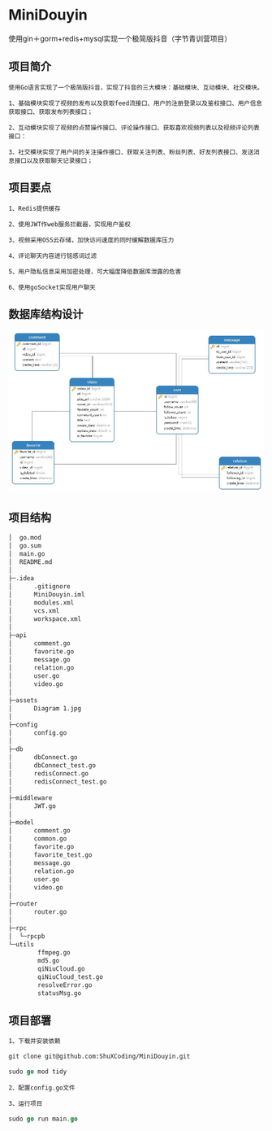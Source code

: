 # MiniDouyin
使用gin＋gorm+redis+mysql实现一个极简版抖音（字节青训营项目）

## 项目简介
`使用Go语言实现了一个极简版抖音，实现了抖音的三大模块：基础模块、互动模块、社交模块。`

`1、基础模块实现了视频的发布以及获取feed流接口、用户的注册登录以及鉴权接口、用户信息获取接口、获取发布列表接口；`

`2、互动模块实现了视频的点赞操作接口、评论操作接口、获取喜欢视频列表以及视频评论列表接口：`

`3、社交模块实现了用户间的关注操作接口、获取关注列表、粉丝列表、好友列表接口、发送消息接口以及获取聊天记录接口；`

## 项目要点
`1、Redis提供缓存`

`2、使用JWT作web服务拦截器，实现用户鉴权`

`3、视频采用OSS云存储，加快访问速度的同时缓解数据库压力`

`4、评论聊天内容进行铭感词过滤`

`5、用户隐私信息采用加密处理，可大幅度降低数据库泄露的危害`

`6、使用goSocket实现用户聊天`

## 数据库结构设计

![数据库](./assets/Diagram%201.jpg)

## 项目结构

```
│  go.mod
│  go.sum
│  main.go
│  README.md
│
├─.idea
│      .gitignore
│      MiniDouyin.iml
│      modules.xml
│      vcs.xml
│      workspace.xml
│
├─api
│      comment.go
│      favorite.go
│      message.go
│      relation.go
│      user.go
│      video.go
│
├─assets
│      Diagram 1.jpg
│
├─config
│      config.go
│
├─db
│      dbConnect.go
│      dbConnect_test.go
│      redisConnect.go
│      redisConnect_test.go
│
├─middleware
│      JWT.go
│
├─model
│      comment.go
│      common.go
│      favorite.go
│      favorite_test.go
│      message.go
│      relation.go
│      user.go
│      video.go
│
├─router
│      router.go
│
├─rpc
│  └─rpcpb
└─utils
        ffmpeg.go
        md5.go
        qiNiuCloud.go
        qiNiuCloud_test.go
        resolveError.go
        statusMsg.go

```

## 项目部署

`1、下载并安装依赖`
```gitignore
git clone git@github.com:ShuXCoding/MiniDouyin.git
```
```go
sudo go mod tidy
```
`2、配置config.go文件`

`3、运行项目`
```go
sudo go run main.go
```
